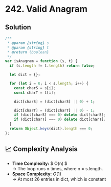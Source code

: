# 242. Valid Anagram

## Solution

```javascript
/**
 * @param {string} s
 * @param {string} t
 * @return {boolean}
 */
var isAnagram = function (s, t) {
  if (s.length != t.length) return false;

  let dict = {};

  for (let i = 0; i < s.length; i++) {
    const charS = s[i];
    const charT = t[i];

    dict[charS] = (dict[charS] || 0) + 1;

    dict[charT] = (dict[charT] || 0) - 1;
    if (dict[charS] === 0) delete dict[charS];
    if (dict[charT] === 0) delete dict[charT];
  }
  return Object.keys(dict).length === 0;
};
```

## 📈 Complexity Analysis

- **Time Complexity:** $ O(n) $ <br>
  → The loop runs n times, where n = s.length.
  <br>
- **Space Complexity:** $O(1)$ <br>
  → At most 26 entries in dict, which is constant
